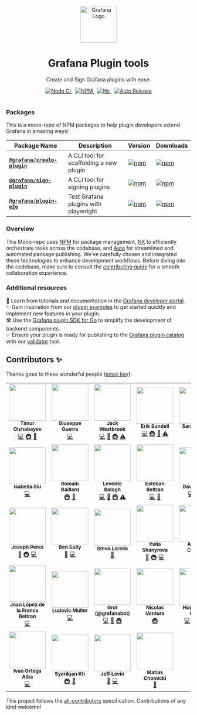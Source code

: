 <div align="center">
  <img
    src="./docusaurus/website/static/img/logo.svg"
    alt="Grafana Logo"
    width="100px"
    padding="40px"
  />
  <h1>Grafana Plugin tools</h1>
  <p>Create and Sign Grafana plugins with ease.</p>
</div>
<div align="center">
  <a href="https://github.com/grafana/plugin-tools/actions/workflows/ci.yml">
    <img src="https://github.com/grafana/plugin-tools/actions/workflows/ci.yml/badge.svg" alt="Node CI" />
  </a>&nbsp;
  <a href="https://nodejs.org">
    <img src="https://img.shields.io/badge/NPM-%23CB3837.svg?style=for-the-badge&amp;logo=npm&amp;logoColor=white" alt="NPM" />
  </a>&nbsp;
  <a href="https://nx.dev/">
    <img src="https://img.shields.io/badge/nx-143055?style=for-the-badge&amp;logo=nx&amp;logoColor=white" alt="Nx" />
  </a>&nbsp;
  <a href="https://github.com/intuit/auto">
    <img src="https://img.shields.io/badge/release-auto.svg?colorA=888888&amp;colorB=9B065A&amp;label=auto" alt="Auto Release" />
  </a>
  <br />
  <br />
</div>

### Packages

This is a mono-repo of NPM packages to help plugin developers extend Grafana in amazing ways!

| Package Name                                                       | Description                             | Version                                                                                                             | Downloads                                                                                                                       |
| ------------------------------------------------------------------ | --------------------------------------- | ------------------------------------------------------------------------------------------------------------------- | ------------------------------------------------------------------------------------------------------------------------------- |
| [**`@grafana/create-plugin`**](./packages/create-plugin/README.md) | A CLI tool for scaffolding a new plugin | [![npm](https://img.shields.io/npm/v/@grafana/create-plugin)](https://www.npmjs.com/package/@grafana/create-plugin) | [![npm](https://img.shields.io/npm/dw/@grafana/create-plugin)](https://npmcharts.com/compare/@grafana/create-plugin?interval=7) |
| [**`@grafana/sign-plugin`**](./packages/sign-plugin/README.md)     | A CLI tool for signing plugins          | [![npm](https://img.shields.io/npm/v/@grafana/sign-plugin)](https://www.npmjs.com/package/@grafana/sign-plugin)     | [![npm](https://img.shields.io/npm/dw/@grafana/sign-plugin)](https://npmcharts.com/compare/@grafana/sign-plugin?interval=7)     |
| [**`@grafana/plugin-e2e`**](./packages/plugin-e2e/README.md)       | Test Grafana plugins with playwright    | [![npm](https://img.shields.io/npm/v/@grafana/plugin-e2e)](https://www.npmjs.com/package/@grafana/plugin-e2e)       | [![npm](https://img.shields.io/npm/dw/@grafana/plugin-e2e)](https://npmcharts.com/compare/@grafana/plugin-e2e?interval=7)       |

### Overview

This Mono-repo uses [NPM](https://nodejs.org) for package management, [NX](https://nx.dev/) to efficiently orchestrate tasks across the codebase, and [Auto](https://intuit.github.io/auto/) for streamlined and automated package publishing. We've carefully chosen and integrated these technologies to enhance development workflows. Before diving into the codebase, make sure to consult the [contributing guide](./CONTRIBUTING.md) for a smooth collaboration experience.

### Additional resources

📖 Learn from tutorials and documentation in the [Grafana developer portal](https://grafana.com/developers).<br/>
✨ Gain inspiration from our [plugin examples](https://github.com/grafana/grafana-plugin-examples/) to get started quickly and implement new features in your plugin.<br/>
🛠️ Use the [Grafana plugin SDK for Go](https://github.com/grafana/grafana-plugin-sdk-go) to simplify the development of backend components.<br/>
✅ Ensure your plugin is ready for publishing to the [Grafana plugin catalog](https://grafana.com/grafana/plugins/) with our [validator](https://github.com/grafana/plugin-validator/) tool.

## Contributors ✨

Thanks goes to these wonderful people ([emoji key](https://allcontributors.org/docs/en/emoji-key)):

<!-- ALL-CONTRIBUTORS-LIST:START - Do not remove or modify this section -->
<!-- prettier-ignore-start -->
<!-- markdownlint-disable -->
<table>
  <tr>
    <td align="center"><a href="https://timur.digital/"><img src="https://avatars.githubusercontent.com/u/580672?v=4?s=100" width="100px;" alt=""/><br /><sub><b>Timur Olzhabayev</b></sub></a><br /><a href="https://github.com/grafana/plugin-tools/commits?author=tolzhabayev" title="Code">💻</a> <a href="#infra-tolzhabayev" title="Infrastructure (Hosting, Build-Tools, etc)">🚇</a> <a href="https://github.com/grafana/plugin-tools/commits?author=tolzhabayev" title="Documentation">📖</a></td>
    <td align="center"><a href="https://guerra.in/"><img src="https://avatars.githubusercontent.com/u/16373015?v=4?s=100" width="100px;" alt=""/><br /><sub><b>Giuseppe Guerra</b></sub></a><br /><a href="https://github.com/grafana/plugin-tools/commits?author=xnyo" title="Code">💻</a></td>
    <td align="center"><a href="https://www.heywesty.com/"><img src="https://avatars.githubusercontent.com/u/73201?v=4?s=100" width="100px;" alt=""/><br /><sub><b>Jack Westbrook</b></sub></a><br /><a href="https://github.com/grafana/plugin-tools/commits?author=jackw" title="Code">💻</a> <a href="https://github.com/grafana/plugin-tools/commits?author=jackw" title="Documentation">📖</a> <a href="#infra-jackw" title="Infrastructure (Hosting, Build-Tools, etc)">🚇</a> <a href="https://github.com/grafana/plugin-tools/commits?author=jackw" title="Tests">⚠️</a></td>
    <td align="center"><a href="https://github.com/sunker"><img src="https://avatars.githubusercontent.com/u/2388950?v=4?s=100" width="100px;" alt=""/><br /><sub><b>Erik Sundell</b></sub></a><br /><a href="https://github.com/grafana/plugin-tools/commits?author=sunker" title="Code">💻</a> <a href="#infra-sunker" title="Infrastructure (Hosting, Build-Tools, etc)">🚇</a> <a href="https://github.com/grafana/plugin-tools/commits?author=sunker" title="Documentation">📖</a> <a href="https://github.com/grafana/plugin-tools/commits?author=sunker" title="Tests">⚠️</a></td>
    <td align="center"><a href="https://github.com/sarahzinger"><img src="https://avatars.githubusercontent.com/u/6620164?v=4?s=100" width="100px;" alt=""/><br /><sub><b>Sarah Zinger</b></sub></a><br /><a href="https://github.com/grafana/plugin-tools/commits?author=sarahzinger" title="Documentation">📖</a> <a href="https://github.com/grafana/plugin-tools/commits?author=sarahzinger" title="Code">💻</a></td>
    <td align="center"><a href="https://tomasbasham.dev/"><img src="https://avatars.githubusercontent.com/u/3389856?v=4?s=100" width="100px;" alt=""/><br /><sub><b>Tomas Basham</b></sub></a><br /><a href="https://github.com/grafana/plugin-tools/commits?author=tomasbasham" title="Documentation">📖</a> <a href="https://github.com/grafana/plugin-tools/commits?author=tomasbasham" title="Code">💻</a></td>
    <td align="center"><a href="https://github.com/mckn"><img src="https://avatars.githubusercontent.com/u/172951?v=4?s=100" width="100px;" alt=""/><br /><sub><b>Marcus Andersson</b></sub></a><br /><a href="https://github.com/grafana/plugin-tools/commits?author=mckn" title="Documentation">📖</a> <a href="https://github.com/grafana/plugin-tools/commits?author=mckn" title="Tests">⚠️</a> <a href="https://github.com/grafana/plugin-tools/commits?author=mckn" title="Code">💻</a></td>
  </tr>
  <tr>
    <td align="center"><a href="https://github.com/iwysiu"><img src="https://avatars.githubusercontent.com/u/5421859?v=4?s=100" width="100px;" alt=""/><br /><sub><b>Isabella Siu</b></sub></a><br /><a href="https://github.com/grafana/plugin-tools/commits?author=iwysiu" title="Code">💻</a></td>
    <td align="center"><a href="https://github.com/romain-gaillard"><img src="https://avatars.githubusercontent.com/u/15131586?v=4?s=100" width="100px;" alt=""/><br /><sub><b>Romain Gaillard</b></sub></a><br /><a href="#infra-romain-gaillard" title="Infrastructure (Hosting, Build-Tools, etc)">🚇</a> <a href="https://github.com/grafana/plugin-tools/commits?author=romain-gaillard" title="Documentation">📖</a></td>
    <td align="center"><a href="https://leventebalogh.com/"><img src="https://avatars.githubusercontent.com/u/9974811?v=4?s=100" width="100px;" alt=""/><br /><sub><b>Levente Balogh</b></sub></a><br /><a href="https://github.com/grafana/plugin-tools/commits?author=leventebalogh" title="Code">💻</a> <a href="https://github.com/grafana/plugin-tools/commits?author=leventebalogh" title="Documentation">📖</a> <a href="#infra-leventebalogh" title="Infrastructure (Hosting, Build-Tools, etc)">🚇</a> <a href="https://github.com/grafana/plugin-tools/commits?author=leventebalogh" title="Tests">⚠️</a></td>
    <td align="center"><a href="https://github.com/academo"><img src="https://avatars.githubusercontent.com/u/227916?v=4?s=100" width="100px;" alt=""/><br /><sub><b>Esteban Beltran</b></sub></a><br /><a href="https://github.com/grafana/plugin-tools/commits?author=academo" title="Code">💻</a> <a href="https://github.com/grafana/plugin-tools/commits?author=academo" title="Documentation">📖</a></td>
    <td align="center"><a href="https://github.com/sympatheticmoose"><img src="https://avatars.githubusercontent.com/u/19860021?v=4?s=100" width="100px;" alt=""/><br /><sub><b>David Harris</b></sub></a><br /><a href="https://github.com/grafana/plugin-tools/commits?author=sympatheticmoose" title="Code">💻</a> <a href="https://github.com/grafana/plugin-tools/commits?author=sympatheticmoose" title="Documentation">📖</a> <a href="#infra-sympatheticmoose" title="Infrastructure (Hosting, Build-Tools, etc)">🚇</a></td>
    <td align="center"><a href="https://bkgann.wordpress.com/"><img src="https://avatars.githubusercontent.com/u/7364245?v=4?s=100" width="100px;" alt=""/><br /><sub><b>Brian Gann</b></sub></a><br /><a href="#infra-briangann" title="Infrastructure (Hosting, Build-Tools, etc)">🚇</a></td>
    <td align="center"><a href="https://github.com/dprokop"><img src="https://avatars.githubusercontent.com/u/2376619?v=4?s=100" width="100px;" alt=""/><br /><sub><b>Dominik Prokop</b></sub></a><br /><a href="https://github.com/grafana/plugin-tools/commits?author=dprokop" title="Documentation">📖</a> <a href="#infra-dprokop" title="Infrastructure (Hosting, Build-Tools, etc)">🚇</a> <a href="https://github.com/grafana/plugin-tools/commits?author=dprokop" title="Code">💻</a></td>
  </tr>
  <tr>
    <td align="center"><a href="https://github.com/josmperez"><img src="https://avatars.githubusercontent.com/u/45749060?v=4?s=100" width="100px;" alt=""/><br /><sub><b>Joseph Perez</b></sub></a><br /><a href="https://github.com/grafana/plugin-tools/commits?author=josmperez" title="Documentation">📖</a> <a href="#infra-josmperez" title="Infrastructure (Hosting, Build-Tools, etc)">🚇</a> <a href="https://github.com/grafana/plugin-tools/commits?author=josmperez" title="Code">💻</a></td>
    <td align="center"><a href="https://github.com/sd2k"><img src="https://avatars.githubusercontent.com/u/5464991?v=4?s=100" width="100px;" alt=""/><br /><sub><b>Ben Sully</b></sub></a><br /><a href="https://github.com/grafana/plugin-tools/commits?author=sd2k" title="Documentation">📖</a> <a href="https://github.com/grafana/plugin-tools/commits?author=sd2k" title="Code">💻</a></td>
    <td align="center"><a href="https://slorello.com/"><img src="https://avatars.githubusercontent.com/u/42971704?v=4?s=100" width="100px;" alt=""/><br /><sub><b>Steve Lorello</b></sub></a><br /><a href="https://github.com/grafana/plugin-tools/commits?author=slorello89" title="Documentation">📖</a></td>
    <td align="center"><a href="https://github.com/Ukochka"><img src="https://avatars.githubusercontent.com/u/20494436?v=4?s=100" width="100px;" alt=""/><br /><sub><b>Yulia Shanyrova</b></sub></a><br /><a href="https://github.com/grafana/plugin-tools/commits?author=Ukochka" title="Documentation">📖</a> <a href="#infra-Ukochka" title="Infrastructure (Hosting, Build-Tools, etc)">🚇</a> <a href="https://github.com/grafana/plugin-tools/commits?author=Ukochka" title="Code">💻</a></td>
    <td align="center"><a href="https://github.com/aangelisc"><img src="https://avatars.githubusercontent.com/u/15019026?v=4?s=100" width="100px;" alt=""/><br /><sub><b>Andreas Christou</b></sub></a><br /><a href="https://github.com/grafana/plugin-tools/commits?author=aangelisc" title="Documentation">📖</a> <a href="https://github.com/grafana/plugin-tools/commits?author=aangelisc" title="Code">💻</a></td>
    <td align="center"><a href="https://github.com/mikkancso"><img src="https://avatars.githubusercontent.com/u/13637610?v=4?s=100" width="100px;" alt=""/><br /><sub><b>mikkancso</b></sub></a><br /><a href="https://github.com/grafana/plugin-tools/commits?author=mikkancso" title="Code">💻</a></td>
    <td align="center"><a href="https://github.com/zoltanbedi"><img src="https://avatars.githubusercontent.com/u/13729989?v=4?s=100" width="100px;" alt=""/><br /><sub><b>Zoltán Bedi</b></sub></a><br /><a href="https://github.com/grafana/plugin-tools/commits?author=zoltanbedi" title="Documentation">📖</a> <a href="#infra-zoltanbedi" title="Infrastructure (Hosting, Build-Tools, etc)">🚇</a> <a href="https://github.com/grafana/plugin-tools/commits?author=zoltanbedi" title="Code">💻</a></td>
  </tr>
  <tr>
    <td align="center"><a href="https://github.com/joanlopez"><img src="https://avatars.githubusercontent.com/u/5459617?v=4?s=100" width="100px;" alt=""/><br /><sub><b>Joan López de la Franca Beltran</b></sub></a><br /><a href="https://github.com/grafana/plugin-tools/commits?author=joanlopez" title="Code">💻</a></td>
    <td align="center"><a href="https://ludovic-muller.fr/"><img src="https://avatars.githubusercontent.com/u/9420561?v=4?s=100" width="100px;" alt=""/><br /><sub><b>Ludovic Muller</b></sub></a><br /><a href="https://github.com/grafana/plugin-tools/commits?author=ludovicm67" title="Code">💻</a></td>
    <td align="center"><a href="https://grafana.com/"><img src="https://avatars.githubusercontent.com/u/43478413?v=4?s=100" width="100px;" alt=""/><br /><sub><b>Grot (@grafanabot)</b></sub></a><br /><a href="https://github.com/grafana/plugin-tools/commits?author=grafanabot" title="Code">💻</a> <a href="https://github.com/grafana/plugin-tools/commits?author=grafanabot" title="Documentation">📖</a> <a href="#infra-grafanabot" title="Infrastructure (Hosting, Build-Tools, etc)">🚇</a></td>
    <td align="center"><a href="https://www.nersc.gov/"><img src="https://avatars.githubusercontent.com/u/91281131?v=4?s=100" width="100px;" alt=""/><br /><sub><b>Nicolas Ventura</b></sub></a><br /><a href="#infra-6nv" title="Infrastructure (Hosting, Build-Tools, etc)">🚇</a></td>
    <td align="center"><a href="https://oshirohugo.github.io/"><img src="https://avatars.githubusercontent.com/u/5558280?v=4?s=100" width="100px;" alt=""/><br /><sub><b>Hugo Kiyodi Oshiro</b></sub></a><br /><a href="https://github.com/grafana/plugin-tools/commits?author=oshirohugo" title="Code">💻</a> <a href="https://github.com/grafana/plugin-tools/commits?author=oshirohugo" title="Tests">⚠️</a> <a href="https://github.com/grafana/plugin-tools/commits?author=oshirohugo" title="Documentation">📖</a> <a href="#infra-oshirohugo" title="Infrastructure (Hosting, Build-Tools, etc)">🚇</a></td>
    <td align="center"><a href="https://github.com/kevinwcyu"><img src="https://avatars.githubusercontent.com/u/19530599?v=4?s=100" width="100px;" alt=""/><br /><sub><b>Kevin Yu</b></sub></a><br /><a href="https://github.com/grafana/plugin-tools/commits?author=kevinwcyu" title="Code">💻</a></td>
    <td align="center"><a href="https://github.com/ashharrison90"><img src="https://avatars.githubusercontent.com/u/20999846?v=4?s=100" width="100px;" alt=""/><br /><sub><b>Ashley Harrison</b></sub></a><br /><a href="https://github.com/grafana/plugin-tools/commits?author=ashharrison90" title="Code">💻</a></td>
  </tr>
  <tr>
    <td align="center"><a href="https://github.com/ivanortegaalba"><img src="https://avatars.githubusercontent.com/u/5699976?v=4?s=100" width="100px;" alt=""/><br /><sub><b>Ivan Ortega Alba</b></sub></a><br /><a href="https://github.com/grafana/plugin-tools/commits?author=ivanortegaalba" title="Code">💻</a></td>
    <td align="center"><a href="https://github.com/s4kh"><img src="https://avatars.githubusercontent.com/u/15072209?v=4?s=100" width="100px;" alt=""/><br /><sub><b>Syerikjan Kh</b></sub></a><br /><a href="#infra-s4kh" title="Infrastructure (Hosting, Build-Tools, etc)">🚇</a> <a href="https://github.com/grafana/plugin-tools/commits?author=s4kh" title="Documentation">📖</a></td>
    <td align="center"><a href="https://github.com/jalevin"><img src="https://avatars.githubusercontent.com/u/1669620?v=4?s=100" width="100px;" alt=""/><br /><sub><b>Jeff Levin</b></sub></a><br /><a href="https://github.com/grafana/plugin-tools/commits?author=jalevin" title="Documentation">📖</a> <a href="https://github.com/grafana/plugin-tools/commits?author=jalevin" title="Code">💻</a></td>
    <td align="center"><a href="http://matyax.com/"><img src="https://avatars.githubusercontent.com/u/1069378?v=4?s=100" width="100px;" alt=""/><br /><sub><b>Matias Chomicki</b></sub></a><br /><a href="https://github.com/grafana/plugin-tools/commits?author=matyax" title="Documentation">📖</a></td>
  </tr>
</table>

<!-- markdownlint-restore -->
<!-- prettier-ignore-end -->

<!-- ALL-CONTRIBUTORS-LIST:END -->

This project follows the [all-contributors](https://github.com/all-contributors/all-contributors) specification. Contributions of any kind welcome!
